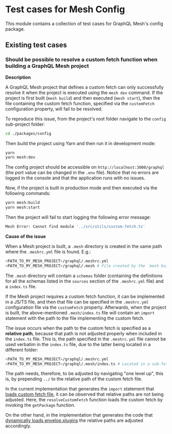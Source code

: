 # Test cases for Mesh Config

This module contains a collection of test cases for GraphQL Mesh's config package.

## Existing test cases

### Should be possible to resolve a custom fetch function when building a GraphQL Mesh project

**Description**

A GraphQL Mesh project that defines a custom fetch can only successfully resolve it when the project is executed using the `mesh dev` command.
If the project is first built (`mesh build`) and then executed (`mesh start`), then the file containing the custom fetch function, specified via the `customFetch` configuration property, will fail to be resolved.

To reproduce this issue, from the project's root folder navigate to the `config` sub-project folder:

```sh
cd ./packages/config
```

Then build the project using Yarn and then run it in development mode:

```sh
yarn
yarn mesh:dev
```

The config project should be accessible on `http://localhost:3000/graphql` (the port value can be changed in the `.env` file).
Notice that no errors are logged in the console and that the application runs with no issues.

Now, if the project is built in production mode and then executed via the following commands:

```sh
yarn mesh:build
yarn mesh:start
```

Then the project will fail to start logging the following error message:

```sh
Mesh Error: Cannot find module '../src/utils/custom-fetch.ts'
```

**Cause of the issue**

When a Mesh project is built, a `.mesh` directory is created in the same path where the `.meshrc.yml` file is found. E.g.:

```sh
<PATH_TO_MY_MESH_PROJECT>/graphql/.meshrc.yml
<PATH_TO_MY_MESH_PROJECT>/graphql/.mesh # File created by the `mesh build` command
```

The `.mesh` directory will contain a `schemas` folder (containing the definitions for all the schemas listed in the `sources` section of the `.meshrc.yml` file) and a `index.ts` file.

If the Mesh project requires a custom fetch function, it can be implemented in a JS/TS file, and then that file can be specified in the `.meshrc.yml` configuration file via the `customFetch` property. Afterwards, when the project is built, the above-mentioned `.mesh/index.ts` file will contain an `import` statement with the path to the file implementing the custom fetch.

The issue occurs when the path to the custom fetch is specified as a **relative path**, because that path is not adjusted properly when included in the `index.ts` file. This is, the path specified in the `.meshrc.yml` file cannot be used verbatim in the `index.ts` file, due to the latter being located in a different folder:

```sh
<PATH_TO_MY_MESH_PROJECT>/graphql/.meshrc.yml
<PATH_TO_MY_MESH_PROJECT>/graphql/.mesh/index.ts # Located in a sub-folder from the .meshrc.yml file (i.e. on a "1st level" sub-folder)
```

The path needs, therefore, to be adjusted by navigating "one level up", this is, by prepending `../` to the relative path of the custom fetch file.

In the current implementation that generates the `import` statement that [loads custom fetch file](https://github.com/Urigo/graphql-mesh/blob/1cb22ee63e13910c249587bd7fecacbc7d6dae87/packages/config/src/utils.ts#L66), it can be observed that relative paths are not being adjusted. Here, the `resolveCustomFetch` function loads the custom fetch by invoking the `getPackage` function.

On the other hand, in the implementation that generates the code that [dynamically loads envelop plugins](https://github.com/Urigo/graphql-mesh/blob/1cb22ee63e13910c249587bd7fecacbc7d6dae87/packages/config/src/process.ts#L567-L571) the relative paths are adjusted accordingly.
